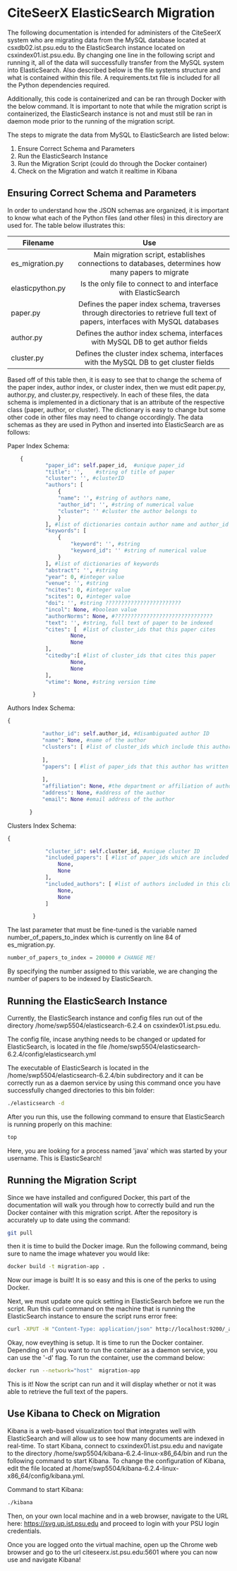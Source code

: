 # CiteSeerX ElasticSearch Migration

The following documentation is intended for administers of the CiteSeerX system who are migrating data from the MySQL database located at csxdb02.ist.psu.edu to the ElasticSearch instance located on csxindex01.ist.psu.edu. By changing one line in the following script and running it, all of the data will successfully transfer from the MySQL system into ElasticSearch. Also described below is the file systems structure and what is contained within this file. A requirements.txt file is included for all the Python dependencies required.

Additionally, this code is containerized and can be ran through Docker with the below command. It is important to note that while the migration script is containerized, the ElasticSearch instance is not and must still be ran in daemon mode prior to the running of the migration script.

The steps to migrate the data from MySQL to ElasticSearch are listed below:

1. Ensure Correct Schema and Parameters
2. Run the ElasticSearch Instance
3. Run the Migration Script (could do through the Docker container)
4. Check on the Migration and watch it realtime in Kibana

## Ensuring Correct Schema and Parameters

In order to understand how the JSON schemas are organized, it is important to know what each of the Python files (and other files) in this directory are used for. The table below illustrates this:

| Filename        | Use         |
| ------------- |:-------------:|
| es_migration.py      | Main migration script, establishes connections to databases, determines how many papers to migrate |
| elasticpython.py      | Is the only file to connect to and interface with ElasticSearch     |
| paper.py | Defines the paper index schema, traverses through directories to retrieve full text of papers, interfaces with MySQL databases      |
| author.py | Defines the author index schema, interfaces with MySQL DB to get author fields |
| cluster.py | Defines the cluster index schema, interfaces with the MySQL DB to get cluster fields  |

Based off of this table then, it is easy to see that to change the schema of the paper index, author index, or cluster index, then we must edit paper.py, author.py, and cluster.py, respectively. In each of these files, the data schema is implemented in a dictionary that is an attribute of the respective class (paper, author, or cluster). The dictionary is easy to change but some other code in other files may need to change occordingly. The data schemas as they are used in Python and inserted into ElasticSearch are as follows:

Paper Index Schema:

```python
    {
			"paper_id": self.paper_id,	#unique paper_id
			"title": '',	#string of title of paper
			"cluster": '', #clusterID
			"authors": [
				{
				"name": '', #string of authors name,
				"author_id": '', #string of numerical value
				"cluster": '' #cluster the author belongs to 
				}
			], #list of dictionaries contain author name and author_id
			"keywords": [
				{
					"keyword": '', #string
					"keyword_id": '' #string of numerical value
				}
			], #list of dictionaries of keywords
			"abstract": '', #string
			"year": 0, #integer value
			"venue": '', #string 
			"ncites": 0, #integer value
			"scites": 0, #integer value
			"doi": '', #string ????????????????????????
			"incol": None, #boolean value
			"authorNorms": None, #???????????????????????????????
			"text": '', #string, full text of paper to be indexed
			"cites": [	#list of cluster_ids that this paper cites
					None,
					None
			], 
			"citedby":[	#list of cluster_ids that cites this paper
					None,
					None
			], 
			"vtime": None, #string version time

		}
```

Authors Index Schema:
 
 ```python
 {

			"author_id": self.author_id, #disambiguated author ID
			"name": None, #name of the author
			"clusters": [ #list of cluster_ids which include this author name
				
			],
			"papers": [ #list of paper_ids that this author has written
				
			],
			"affiliation": None, #the department or affiliation of author
			"address": None, #address of the author
			"email": None #email address of the author

		}
```

Clusters Index Schema:

```python
{

			"cluster_id": self.cluster_id, #unique cluster ID
			"included_papers": [ #list of paper_ids which are included in this cluster
				None,
				None
			],
			"included_authors": [ #list of authors included in this cluster
				None,
				None
			]

		}
```

The last parameter that must be fine-tuned is the variable named number_of_papers_to_index which is currently on line 84 of es_migration.py.
```python
number_of_papers_to_index = 200000 # CHANGE ME!
```
By specifying the number assigned to this variable, we are changing the number of papers to be indexed by ElasticSearch.

## Running the ElasticSearch Instance

Currently, the ElasticSearch instance and config files run out of the directory /home/swp5504/elasticsearch-6.2.4 on csxindex01.ist.psu.edu.

The config file, incase anything needs to be changed or updated for ElasticSearch, is located in the file /home/swp5504/elasticsearch-6.2.4/config/elasticsearch.yml

The executable of ElasticSearch is located in the /home/swp5504/elasticsearch-6.2.4/bin subdirectory and it can be correctly run as a daemon service by using this command once you have successfully changed directories to this bin folder:

```bash
./elasticsearch -d
```
After you run this, use the following command to ensure that ElasticSearch is running properly on this machine:

```bash
top
```
Here, you are looking for a process named 'java' which was started by your username. This is ElasticSearch!

## Running the Migration Script

Since we have installed and configured Docker, this part of the documentation will walk you through how to correctly build and run the Docker container with this migration script. After the repository is accurately up to date using the command:

```bash
git pull
```
then it is time to build the Docker image. Run the following command, being sure to name the image whatever you would like:

```bash
docker build -t migration-app . 
```
Now our image is built! It is so easy and this is one of the perks to using Docker.

Next, we must update one quick setting in ElasticSearch before we run the script. Run this curl command on the machine that is running the ElasticSearch instance to ensure the script runs error free:

```bash
curl -XPUT -H "Content-Type: application/json" http://localhost:9200/_all/_settings -d '{"index.blocks.read_only_allow_delete": null}'
```

Okay, now eveything is setup. It is time to run the Docker container. Depending on if you want to run the container as a daemon service, you can use the '-d' flag. To run the container, use the command below:

```bash
docker run --network="host"  migration-app
```
This is it! Now the script can run and it will display whether or not it was able to retrieve the full text of the papers.

## Use Kibana to Check on Migration

Kibana is a web-based visualization tool that integrates well with ElasticSearch and will allow us to see how many documents are indexed in real-time. To start Kibana, connect to csxindex01.ist.psu.edu and navigate to the directory /home/swp5504/kibana-6.2.4-linux-x86_64/bin and run the following command to start Kibana. To change the configuration of Kibana, edit the file located at /home/swp5504/kibana-6.2.4-linux-x86_64/config/kibana.yml.

Command to start Kibana:

```bash
./kibana
```
Then, on your own local machine and in a web browser, navigate to the URL here: https://svg.up.ist.psu.edu and proceed to login with your PSU login credentials.

Once you are logged onto the virtual machine, open up the Chrome web browser and go to the url citeseerx.ist.psu.edu:5601 where you can now use and navigate Kibana!

